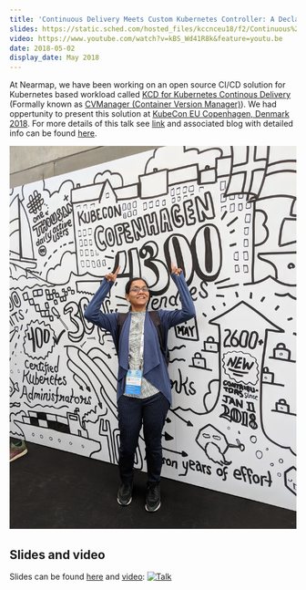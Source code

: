 ```yaml
---
title: 'Continuous Delivery Meets Custom Kubernetes Controller: A Declarative Configuration Approach to CI/CD'
slides: https://static.sched.com/hosted_files/kccnceu18/f2/Continuous%20Delivery%20Meets%20Custom%20Kubernetes%20Controller-%20A%20Declarative%20Configuration%20Approach%20to%20CICD.pdf
video: https://www.youtube.com/watch?v=kBS_Wd41R8k&feature=youtu.be
date: 2018-05-02
display_date: May 2018
---
```


At Nearmap, we have been working on an open source CI/CD solution for Kubernetes based workload called [KCD for Kubernetes Continous Delivery][kcd] (Formally known as [CVManager (Container Version Manager)][cvmanager]). We had oppertunity to present this solution at [KubeCon EU Copenhagen, Denmark 2018][kubecon_eu_2018]. For more details of this talk see [link][kubecon_eu_kcd] and associated blog with detailed info can be found [here][nearmap_blog_kcd].



![](../../resources/kube_con_eu_2018.jpg)

## Slides and video

Slides can be found [here][slides] and [video]: 
[![Talk](http://img.youtube.com/vi/kBS_Wd41R8k/0.jpg)](https://www.youtube.com/watch?v=kBS_Wd41R8k)


[#suneetamall]: https://twitter.com/search?q=suneetamall
[kcd]: https://github.com/nearmap/kcd
[cvmanager]: https://github.com/nearmap/cvmanager
[kubecon_eu_2018]: https://events.linuxfoundation.org/events/kubecon-cloudnativecon-europe-2018/
[kubecon_eu_kcd]: https://kccnceu18.sched.com/event/DquY/continuous-delivery-meets-custom-kubernetes-controller-a-declarative-configuration-approach-to-cicd-suneeta-mall-simon-cochrane-nearmap-intermediate-skill-level-slides-attached
[nearmap_blog_kcd]: https://nearmap.io/2018/04/cvmanager-intro/
[video]: https://www.youtube.com/watch?v=kBS_Wd41R8k&feature=youtu.be
[slides]: https://static.sched.com/hosted_files/kccnceu18/f2/Continuous%20Delivery%20Meets%20Custom%20Kubernetes%20Controller-%20A%20Declarative%20Configuration%20Approach%20to%20CICD.pdf